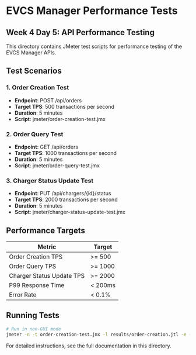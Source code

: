 # EVCS Manager Performance Tests

## Week 4 Day 5: API Performance Testing

This directory contains JMeter test scripts for performance testing of the EVCS Manager APIs.

## Test Scenarios

### 1. Order Creation Test
- **Endpoint**: POST /api/orders
- **Target TPS**: 500 transactions per second
- **Duration**: 5 minutes
- **Script**: jmeter/order-creation-test.jmx

### 2. Order Query Test
- **Endpoint**: GET /api/orders
- **Target TPS**: 1000 transactions per second
- **Duration**: 5 minutes
- **Script**: jmeter/order-query-test.jmx

### 3. Charger Status Update Test
- **Endpoint**: PUT /api/chargers/{id}/status
- **Target TPS**: 2000 transactions per second
- **Duration**: 5 minutes
- **Script**: jmeter/charger-status-update-test.jmx

## Performance Targets

| Metric | Target |
|--------|--------|
| Order Creation TPS | >= 500 |
| Order Query TPS | >= 1000 |
| Charger Status Update TPS | >= 2000 |
| P99 Response Time | < 200ms |
| Error Rate | < 0.1% |

## Running Tests

```bash
# Run in non-GUI mode
jmeter -n -t order-creation-test.jmx -l results/order-creation.jtl -e -o results/order-creation-report
```

For detailed instructions, see the full documentation in this directory.
